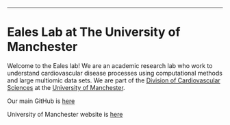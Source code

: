 ---


# Eales Lab at The University of Manchester

Welcome to the Eales lab!
We are an academic research lab who work to understand cardiovascular disease processes using computational methods and large multiomic data sets. We are part of the [Division of Cardiovascular Sciences](https://research.manchester.ac.uk/en/organisations/division-of-cardiovascular-sciences) at the [University of Manchester](https://www.manchester.ac.uk/). 

Our main GitHub is [here](https://github.com/EalesLabCompBio)

University of Manchester website is [here](https://research.manchester.ac.uk/en/persons/james.eales)


